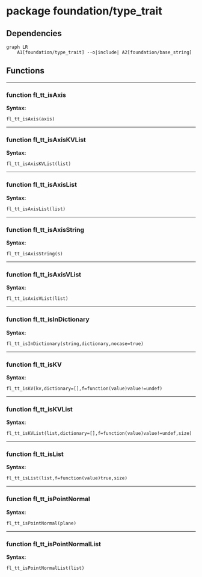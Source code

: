 # package foundation/type_trait


## Dependencies

```mermaid
graph LR
    A1[foundation/type_trait] --o|include| A2[foundation/base_string]
```

## Functions


---

### function fl_tt_isAxis

__Syntax:__

    fl_tt_isAxis(axis)

---

### function fl_tt_isAxisKVList

__Syntax:__

    fl_tt_isAxisKVList(list)

---

### function fl_tt_isAxisList

__Syntax:__

    fl_tt_isAxisList(list)

---

### function fl_tt_isAxisString

__Syntax:__

    fl_tt_isAxisString(s)

---

### function fl_tt_isAxisVList

__Syntax:__

    fl_tt_isAxisVList(list)

---

### function fl_tt_isInDictionary

__Syntax:__

    fl_tt_isInDictionary(string,dictionary,nocase=true)

---

### function fl_tt_isKV

__Syntax:__

    fl_tt_isKV(kv,dictionary=[],f=function(value)value!=undef)

---

### function fl_tt_isKVList

__Syntax:__

    fl_tt_isKVList(list,dictionary=[],f=function(value)value!=undef,size)

---

### function fl_tt_isList

__Syntax:__

    fl_tt_isList(list,f=function(value)true,size)

---

### function fl_tt_isPointNormal

__Syntax:__

    fl_tt_isPointNormal(plane)

---

### function fl_tt_isPointNormalList

__Syntax:__

    fl_tt_isPointNormalList(list)

